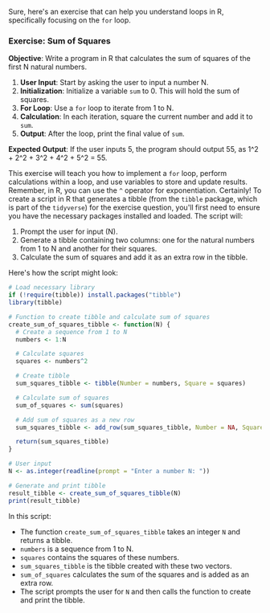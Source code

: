 Sure, here's an exercise that can help you understand loops in R, specifically focusing on the `for` loop.

### Exercise: Sum of Squares

**Objective**: Write a program in R that calculates the sum of squares of the first N natural numbers.

1. **User Input**: Start by asking the user to input a number N.
2. **Initialization**: Initialize a variable `sum` to 0. This will hold the sum of squares.
3. **For Loop**: Use a `for` loop to iterate from 1 to N.
4. **Calculation**: In each iteration, square the current number and add it to `sum`.
5. **Output**: After the loop, print the final value of `sum`.

**Expected Output**: If the user inputs 5, the program should output 55, as 1^2 + 2^2 + 3^2 + 4^2 + 5^2 = 55.

This exercise will teach you how to implement a `for` loop, perform calculations within a loop, and use variables to store and update results. Remember, in R, you can use the `^` operator for exponentiation.
Certainly! To create a script in R that generates a tibble (from the `tibble` package, which is part of the `tidyverse`) for the exercise question, you'll first need to ensure you have the necessary packages installed and loaded. The script will:

1. Prompt the user for input (N).
2. Generate a tibble containing two columns: one for the natural numbers from 1 to N and another for their squares.
3. Calculate the sum of squares and add it as an extra row in the tibble.

Here's how the script might look:

```R
# Load necessary library
if (!require(tibble)) install.packages("tibble")
library(tibble)

# Function to create tibble and calculate sum of squares
create_sum_of_squares_tibble <- function(N) {
  # Create a sequence from 1 to N
  numbers <- 1:N

  # Calculate squares
  squares <- numbers^2

  # Create tibble
  sum_squares_tibble <- tibble(Number = numbers, Square = squares)

  # Calculate sum of squares
  sum_of_squares <- sum(squares)

  # Add sum of squares as a new row
  sum_squares_tibble <- add_row(sum_squares_tibble, Number = NA, Square = sum_of_squares)

  return(sum_squares_tibble)
}

# User input
N <- as.integer(readline(prompt = "Enter a number N: "))

# Generate and print tibble
result_tibble <- create_sum_of_squares_tibble(N)
print(result_tibble)
```

In this script:

- The function `create_sum_of_squares_tibble` takes an integer `N` and returns a tibble.
- `numbers` is a sequence from 1 to N.
- `squares` contains the squares of these numbers.
- `sum_squares_tibble` is the tibble created with these two vectors.
- `sum_of_squares` calculates the sum of the squares and is added as an extra row.
- The script prompts the user for `N` and then calls the function to create and print the tibble.
